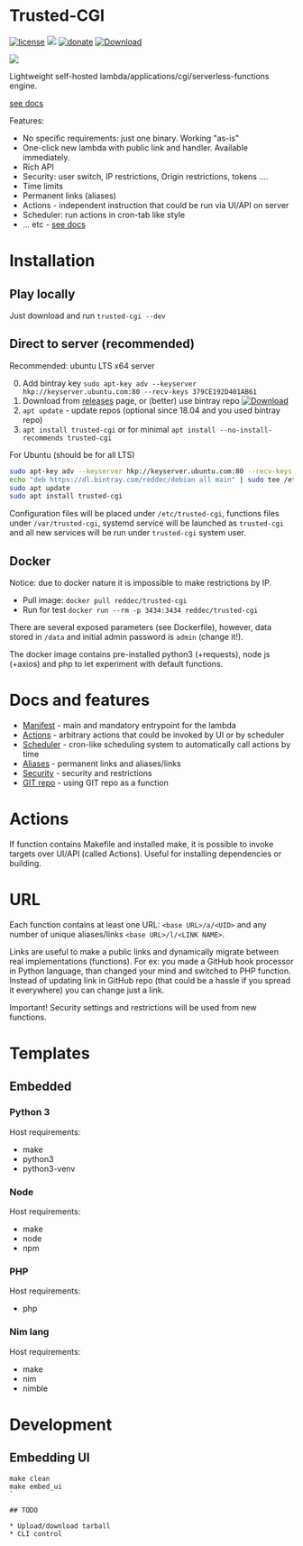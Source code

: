 # Trusted-CGI

[![license](https://img.shields.io/github/license/reddec/trusted-cgi.svg)](https://github.com/reddec/trusted-cgi)
[![](https://godoc.org/github.com/reddec/trusted-cgi?status.svg)](http://godoc.org/github.com/reddec/trusted-cgi/application)
[![donate](https://img.shields.io/badge/help_by️-donate❤-ff69b4)](http://reddec.net/about/#donate)
[![Download](https://api.bintray.com/packages/reddec/debian/trusted-cgi/images/download.svg)](https://bintray.com/reddec/debian/trusted-cgi/_latestVersion)

![](https://bintray-binary-objects-or-production.s3-accelerate.amazonaws.com/80ee75735ebc642670140a263e7e94f32fb8ce932933626ef3c4812006295af0)

Lightweight self-hosted lambda/applications/cgi/serverless-functions engine. 

[see docs](https://trusted-cgi.reddec.net)

Features:

* No specific requirements: just one binary. Working "as-is"
* One-click new lambda with public link and handler. Available immediately.
* Rich API
* Security: user switch, IP restrictions, Origin restrictions, tokens ....
* Time limits
* Permanent links (aliases)
* Actions - independent instruction that could be run via UI/API on server
* Scheduler: run actions in cron-tab like style
* ... etc - [see docs](https://trusted-cgi.reddec.net) 
 

# Installation

## Play locally

Just download and run `trusted-cgi --dev`

## Direct to server (recommended)

Recommended: ubuntu LTS x64 server

0. Add bintray key `sudo apt-key adv --keyserver hkp://keyserver.ubuntu.com:80 --recv-keys 379CE192D401AB61`
1. Download from [releases](https://github.com/reddec/trusted-cgi/releases) page, or (better) use bintray repo
[![Download](https://api.bintray.com/packages/reddec/debian/trusted-cgi/images/download.svg)](https://bintray.com/reddec/debian/trusted-cgi/_latestVersion)
2. `apt update` - update repos (optional since 18.04 and you used bintray repo)
3. `apt install trusted-cgi` or for minimal `apt install --no-install-recommends trusted-cgi`  

For Ubuntu (should be for all LTS)

```bash
sudo apt-key adv --keyserver hkp://keyserver.ubuntu.com:80 --recv-keys 379CE192D401AB61
echo "deb https://dl.bintray.com/reddec/debian all main" | sudo tee /etc/apt/sources.list.d/trusted-cgi.list
sudo apt update
sudo apt install trusted-cgi
```

Configuration files will be placed under `/etc/trusted-cgi`, functions files under `/var/trusted-cgi`,
systemd service will be launched as `trusted-cgi` and all new services will be run under `trusted-cgi` system
user.

## Docker

Notice: due to docker nature it is impossible to make restrictions by IP.

* Pull image: `docker pull reddec/trusted-cgi`
* Run for test `docker run --rm -p 3434:3434 reddec/trusted-cgi`

There are several exposed parameters (see Dockerfile), however, data stored in `/data` and
initial admin password is `admin` (change it!).

The docker image contains pre-installed python3 (+requests), node js (+axios) and php to let experiment with default
functions.

# Docs and features

* [Manifest](docs/manifest.md) - main and mandatory entrypoint for the lambda
* [Actions](docs/actions.md) - arbitrary actions that could be invoked by UI or by scheduler
* [Scheduler](docs/scheduler.md) - cron-like scheduling system to automatically call actions by time
* [Aliases](docs/aliases.md) - permanent links and aliases/links
* [Security](docs/security.md) - security and restrictions
* [GIT repo](docs/git_repo.md) - using GIT repo as a function

# Actions

If function contains Makefile and installed make, it is possible to invoke targets over UI/API (called Actions). Useful
for installing dependencies or building.

# URL

Each function contains at least one URL: `<base URL>/a/<UID>` and any number of unique aliases/links `<base URL>/l/<LINK NAME>`.

Links are useful to make a public links and dynamically migrate between real implementations (functions). For ex:
you made a GitHub hook processor in Python language, than changed your mind and switched to PHP function. Instead of 
updating link in GitHub repo (that could be a hassle if you spread it everywhere) you can change just a link.

Important! Security settings and restrictions will be used from new functions.

# Templates

## Embedded

### Python 3

Host requirements:

* make
* python3
* python3-venv

### Node

Host requirements:

* make
* node
* npm

### PHP

Host requirements:

* php

### Nim lang

Host requirements:

* make
* nim
* nimble

# Development

## Embedding UI

```shell script
make clean
make embed_ui
`

## TODO

* Upload/download tarball
* CLI control